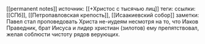 [[permanent notes]]
источник: [[+Христос с тысячью лиц]]
теги: 
ссылки: [[СПб]], [[Петропавловская крепость]], [[Исаакиевский собор]]
заметки:
Павел стал проповедовать Христа не-иудеям несмотря на то, что Иаков Праведник, брат Иисуса и лидер христиан (зилотов) ему препятствовал, желая соблюсти чистоту рядов верующих.
